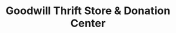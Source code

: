 ---
title: "Goodwill Thrift Store & Donation Center"
url: /stillwater/goodwill-thrift-store-and-donation-center/
shop: charity
---